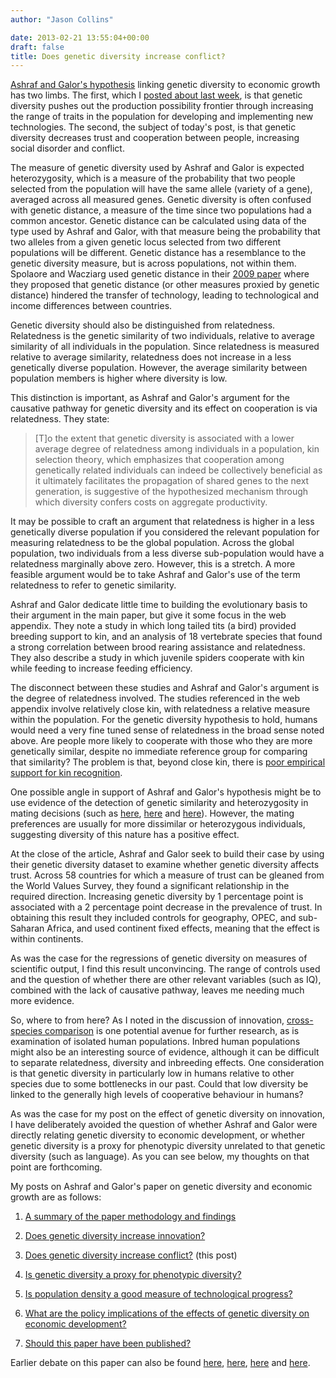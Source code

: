 ```yaml
---
author: "Jason Collins"

date: 2013-02-21 13:55:04+00:00
draft: false
title: Does genetic diversity increase conflict?
---
```


[Ashraf and Galor's hypothesis](https://www.jasoncollins.blog/the-out-of-africa-hypothesis-human-genetic-diversity-and-comparative-economic-development/) linking genetic diversity to economic growth has two limbs. The first, which I [posted about last week](https://www.jasoncollins.blog/does-genetic-diversity-increase-innovation/), is that genetic diversity pushes out the production possibility frontier through increasing the range of traits in the population for developing and implementing new technologies. The second, the subject of today's post, is that genetic diversity decreases trust and cooperation between people, increasing social disorder and conflict.

The measure of genetic diversity used by Ashraf and Galor is expected heterozygosity, which is a measure of the probability that two people selected from the population will have the same allele (variety of a gene), averaged across all measured genes. Genetic diversity is often confused with genetic distance, a measure of the time since two populations had a common ancestor. Genetic distance can be calculated using data of the type used by Ashraf and Galor, with that measure being the probability that two alleles from a given genetic locus selected from two different populations will be different. Genetic distance has a resemblance to the genetic diversity measure, but is across populations, not within them. Spolaore and Wacziarg used genetic distance in their [2009 paper](https://www.jasoncollins.blog/genetic-distance-and-economic-development/) where they proposed that genetic distance (or other measures proxied by genetic distance) hindered the transfer of technology, leading to technological and income differences between countries.

Genetic diversity should also be distinguished from relatedness. Relatedness is the genetic similarity of two individuals, relative to average similarity of all individuals in the population. Since relatedness is measured relative to average similarity, relatedness does not increase in a less genetically diverse population. However, the average similarity between population members is higher where diversity is low.

This distinction is important, as Ashraf and Galor's argument for the causative pathway for genetic diversity and its effect on cooperation is via relatedness. They state:


<blockquote>[T]o the extent that genetic diversity is associated with a lower average degree of relatedness among individuals in a population, kin selection theory, which emphasizes that cooperation among genetically related individuals can indeed be collectively beneficial as it ultimately facilitates the propagation of shared genes to the next generation, is suggestive of the hypothesized mechanism through which diversity confers costs on aggregate productivity.</blockquote>


It may be possible to craft an argument that relatedness is higher in a less genetically diverse population if you considered the relevant population for measuring relatedness to be the global population. Across the global population, two individuals from a less diverse sub-population would have a relatedness marginally above zero. However, this is a stretch. A more feasible argument would be to take Ashraf and Galor's use of the term relatedness to refer to genetic similarity.

Ashraf and Galor dedicate little time to building the evolutionary basis to their argument in the main paper, but give it some focus in the web appendix. They note a study in which long tailed tits (a bird) provided breeding support to kin, and an analysis of 18 vertebrate species that found a strong correlation between brood rearing assistance and relatedness. They also describe a study in which juvenile spiders cooperate with kin while feeding to increase feeding efficiency.

The disconnect between these studies and Ashraf and Galor's argument is the degree of relatedness involved. The studies referenced in the web appendix involve relatively close kin, with relatedness a relative measure within the population. For the genetic diversity hypothesis to hold, humans would need a very fine tuned sense of relatedness in the broad sense noted above. Are people more likely to cooperate with those who they are more genetically similar, despite no immediate reference group for comparing that similarity? The problem is that, beyond close kin, there is [poor empirical support for kin recognition](https://doi.org/10.1016/j.cub.2007.07.030).

One possible angle in support of Ashraf and Galor's hypothesis might be to use evidence of the detection of genetic similarity and heterozygosity in mating decisions (such as [here](https://doi.org/10.1038/ng1231), [here](https://doi.org/10.1098/rspb.2009.0417) and [here](https://doi.org/10.1111/j.1420-9101.2011.02319.x)). However, the mating preferences are usually for more dissimilar or heterozygous individuals, suggesting diversity of this nature has a positive effect.

At the close of the article, Ashraf and Galor seek to build their case by using their genetic diversity dataset to examine whether genetic diversity affects trust. Across 58 countries for which a measure of trust can be gleaned from the World Values Survey, they found a significant relationship in the required direction. Increasing genetic diversity by 1 percentage point is associated with a 2 percentage point decrease in the prevalence of trust. In obtaining this result they included controls for geography, OPEC, and sub-Saharan Africa, and used continent fixed effects, meaning that the effect is within continents.

As was the case for the regressions of genetic diversity on measures of scientific output, I find this result unconvincing. The range of controls used and the question of whether there are other relevant variables (such as IQ), combined with the lack of causative pathway, leaves me needing much more evidence.

So, where to from here? As I noted in the discussion of innovation, [cross-species comparison](https://www.jasoncollins.blog/harvard-academics-on-genetic-diversity-and-economic-development/#comment-1001) is one potential avenue for further research, as is examination of isolated human populations. Inbred human populations might also be an interesting source of evidence, although it can be difficult to separate relatedness, diversity and inbreeding effects. One consideration is that genetic diversity in particularly low in humans relative to other species due to some bottlenecks in our past. Could that low diversity be linked to the generally high levels of cooperative behaviour in humans?

As was the case for my post on the effect of genetic diversity on innovation, I have deliberately avoided the question of whether Ashraf and Galor were directly relating genetic diversity to economic development, or whether genetic diversity is a proxy for phenotypic diversity unrelated to that genetic diversity (such as language). As you can see below, my thoughts on that point are forthcoming.

My posts on Ashraf and Galor's paper on genetic diversity and economic growth are as follows:



	
  1. [A summary of the paper methodology and findings](https://www.jasoncollins.blog/the-out-of-africa-hypothesis-human-genetic-diversity-and-comparative-economic-development/)

	
  2. [Does genetic diversity increase innovation?](https://www.jasoncollins.blog/does-genetic-diversity-increase-innovation/)

	
  3. [Does genetic diversity increase conflict?](https://www.jasoncollins.blog/does-genetic-diversity-increase-conflict/) (this post)

	
  4. [Is genetic diversity a proxy for phenotypic diversity?](https://www.jasoncollins.blog/is-genetic-diversity-a-proxy-for-phenotypic-diversity/)

	
  5. [Is population density a good measure of technological progress?](https://www.jasoncollins.blog/using-the-malthusian-model-to-measure-technology/)

	
  6. [What are the policy implications of the effects of genetic diversity on economic development?](https://www.jasoncollins.blog/genetic-diversity-economic-development-and-policy/)

	
  7. [Should this paper have been published?](https://www.jasoncollins.blog/publishing-on-genetic-diversity-and-economic-growth/)


Earlier debate on this paper can also be found [here](https://www.jasoncollins.blog/harvard-academics-on-genetic-diversity-and-economic-development/), [here](https://www.jasoncollins.blog/genetic-diversity-and-economic-development-ashraf-and-galor-respond/), [here](https://www.jasoncollins.blog/is-poverty-in-our-genes/) and [here](https://www.jasoncollins.blog/is-poverty-in-our-genes-from-the-comments/).
